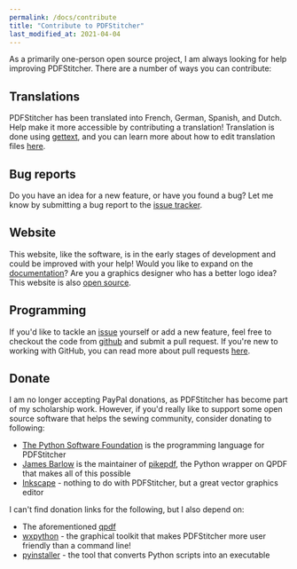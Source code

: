 ```yaml
---
permalink: /docs/contribute
title: "Contribute to PDFStitcher"
last_modified_at: 2021-04-04
---
```


As a primarily one-person open source project, I am always looking for help improving PDFStitcher. There are a number of ways you can contribute:

## Translations
PDFStitcher has been translated into French, German, Spanish, and Dutch. Help make it more accessible by contributing a translation! Translation is done using [gettext](https://docs.python.org/3/library/gettext.html), and you can learn more about how to edit translation files [here](/docs/translate).

## Bug reports
Do you have an idea for a new feature, or have you found a bug? Let me know by submitting a bug report to the [issue tracker](https://github.com/cfcurtis/pdfstitcher/issues).

## Website
This website, like the software, is in the early stages of development and could be improved with your help! Would you like to expand on the [documentation](/docs/)? Are you a graphics designer who has a better logo idea? This website is also [open source](https://github.com/cfcurtis/pdfstitcher-org).

## Programming
If you'd like to tackle an [issue](https://github.com/cfcurtis/pdfstitcher/issues) yourself or add a new feature, feel free to checkout the code from [github](https://github.com/cfcurtis/pdfstitcher) and submit a pull request. If you're new to working with GitHub, you can read more about pull requests [here](https://docs.github.com/en/github/collaborating-with-issues-and-pull-requests/proposing-changes-to-your-work-with-pull-requests).

## Donate
I am no longer accepting PayPal donations, as PDFStitcher has become part of my scholarship work. However, if you'd really like to support some open source software that helps the sewing community, consider donating to following:

- [The Python Software Foundation](https://psfmember.org/civicrm/contribute/transact?reset=1&id=2) is the programming language for PDFStitcher
- [James Barlow](https://opencollective.com/james-barlow) is the maintainer of [pikepdf](https://github.com/pikepdf/pikepdf), the Python wrapper on QPDF that makes all of this possible
- [Inkscape](https://inkscape.org/support-us/donate/) - nothing to do with PDFStitcher, but a great vector graphics editor

I can't find donation links for the following, but I also depend on:
- The aforementioned [qpdf](https://github.com/qpdf/qpdf)
- [wxpython](https://www.wxpython.org/) - the graphical toolkit that makes PDFStitcher more user friendly than a command line!
- [pyinstaller](https://www.pyinstaller.org/) - the tool that converts Python scripts into an executable 